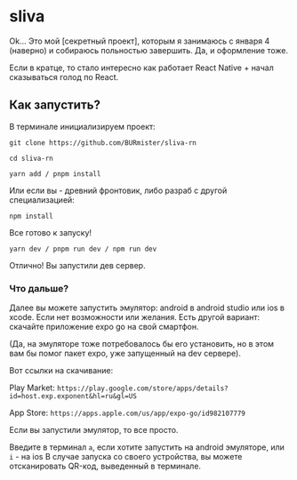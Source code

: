 # sliva

Ok... Это мой [секретный проект], которым я занимаюсь с января 4 (наверно) и собираюсь польностью завершить.
Да, и оформление тоже.

Если в кратце, то стало интересно как работает React Native + начал сказываться голод по React.


## Как запустить?

В терминале инициализируем проект:

```git clone https://github.com/BURmister/sliva-rn```


```cd sliva-rn```

```yarn add / pnpm install ```

Или если вы - древний фронтовик, либо разраб с другой специализацией:

```npm install```

Все готово к запуску!

```yarn dev / pnpm run dev / npm run dev```

Отлично! Вы запустили дев сервер.

### Что дальше?

Далее вы можете запустить эмулятор: android в android studio или ios в xcode.
Если нет возможности или желания. Есть другой вариант: скачайте приложение expo go на свой смартфон. 

(Да, на эмуляторе тоже потребовалось бы его установить, но в этом вам бы помог пакет expo, уже запущенный на dev сервере).

Вот ссылки на скачивание:

Play Market:
```https://play.google.com/store/apps/details?id=host.exp.exponent&hl=ru&gl=US```

App Store:
```https://apps.apple.com/us/app/expo-go/id982107779```


Если вы запустили эмулятор, то все просто. 

Введите в терминал ```a```, если хотите запустить на android эмуляторе, или ```i``` - на ios
В случае запуска со своего устройства, вы можете отсканировать QR-код, выведенный в терминале.